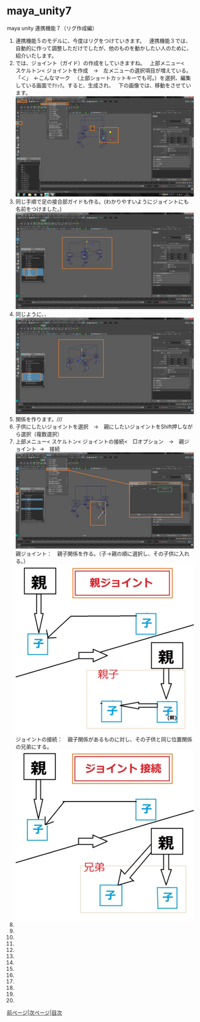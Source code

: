 # maya_unity7
maya unity 連携機能７（リグ作成編）


1. 連携機能５のモデルに、今度はリグをつけていきます。  
連携機能３では、自動的に作って調整しただけでしたが、他のものを動かしたい人のために、紹介いたします。
1. では、ジョイント（ガイド）の作成をしていきますね。  
上部メニュー<　スケルトン< ジョイントを作成　→　左メニューの選択項目が増えている。「＜」　←こんなマーク  
（上部ショートカットキーでも可。）を選択、編集している画面でｸﾘｯｸ。すると、生成され、  
下の画像では、移動をさせています。  
![](https://raw.githubusercontent.com/175B005/maya_unity3/master/direction8-3.jpg)
1. 同じ手順で足の接合部ガイドも作る。(わかりやすいようにジョイントにも名前をつけました。)  
![](https://raw.githubusercontent.com/175B005/maya_unity3/master/direction9-3.jpg)
1. 同じように、、  
![](https://raw.githubusercontent.com/175B005/maya_unity3/master/direction10-3.jpg)
1. 関係を作ります。///
1. 子供にしたいジョイントを選択　→　親にしたいジョイントをShift押しながら選択（複数選択）
1. 上部メニュー< スケルトン< ジョイントの接続<　□オプション　→　親ジョイント  →　接続  
![](https://raw.githubusercontent.com/175B005/maya_unity3/master/direction11-3.jpg)  
親ジョイント：　親子関係を作る。（子→親の順に選択し、その子供に入れる。）![](https://raw.githubusercontent.com/175B005/maya_unity3/master/directionj1.jpg)  
ジョイントの接続：　親子関係があるものに対し、その子供と同じ位置関係の兄弟にする。![](https://raw.githubusercontent.com/175B005/maya_unity3/master/directionj2.jpg)      
1. 
1. 
1. 
1. 
1. 
1. 
1. 
1. 
1. 
1. 
1. 
1. 
1. 

[前ページ](https://github.com/175B005/maya_unity6)|[次ページ](https://github.com/175B005/maya_unity8)|[目次](https://github.com/175B005/maya_unity_index)
